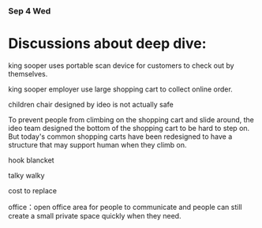 ### Sep 4 Wed

# Discussions about deep dive:

king sooper uses portable scan device for customers to check out by themselves.

king sooper employer use large shopping cart to collect online order.

children chair designed by ideo is not actually safe

To prevent people from climbing on the shopping cart and slide around, the ideo team designed the bottom of the shopping cart to be hard to step on.  But today's common shopping carts have been redesigned to have a structure that may support human when they climb on.

hook blancket

talky walky

cost to replace


office：open office area for people to communicate and people can still create a small private space quickly when they need.


